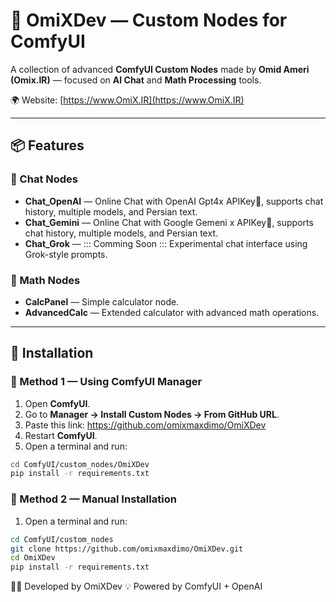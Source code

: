 # 👾 OmiXDev — Custom Nodes for ComfyUI

A collection of advanced **ComfyUI Custom Nodes** made by **Omid Ameri (Omix.IR)** — focused on **AI Chat** and **Math Processing** tools.

🌍 Website: [https://www.OmiX.IR](https://www.OmiX.IR)

---

## 📦 Features

### 💬 Chat Nodes
- **Chat_OpenAI** — Online Chat with OpenAI Gpt4x APIKey🔑, supports chat history, multiple models, and Persian text.
- **Chat_Gemini** —  Online Chat with Google Gemeni x APIKey🔑, supports chat history, multiple models, and Persian text.
- **Chat_Grok** — ::: Comming Soon :::  Experimental chat interface using Grok-style prompts.

### 🧮 Math Nodes
- **CalcPanel** — Simple calculator node.
- **AdvancedCalc** — Extended calculator with advanced math operations.

---

## 🧰 Installation

### 🔹 Method 1 — Using ComfyUI Manager
1. Open **ComfyUI**.
2. Go to **Manager → Install Custom Nodes → From GitHub URL**.
3. Paste this link:
   https://github.com/omixmaxdimo/OmiXDev
4. Restart **ComfyUI**.
5. Open a terminal and run:
```bash
cd ComfyUI/custom_nodes/OmiXDev
pip install -r requirements.txt
```
### 🔹 Method 2 — Manual Installation
1. Open a terminal and run:
```bash
cd ComfyUI/custom_nodes
git clone https://github.com/omixmaxdimo/OmiXDev.git
cd OmiXDev
pip install -r requirements.txt
```
🧑‍💻 Developed by OmiXDev
💡 Powered by ComfyUI + OpenAI
